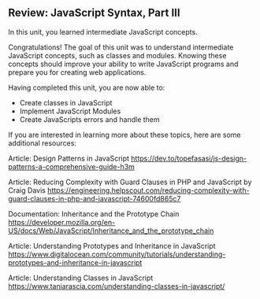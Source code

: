 ## Review: JavaScript Syntax, Part III

In this unit, you learned intermediate JavaScript concepts.

Congratulations! The goal of this unit was to understand intermediate JavaScript concepts, such as classes and modules. Knowing these concepts should improve your ability to write JavaScript programs and prepare you for creating web applications.

Having completed this unit, you are now able to:

- Create classes in JavaScript
- Implement JavaScript Modules
- Create JavaScripts errors and handle them

If you are interested in learning more about these topics, here are some additional resources:

Article: Design Patterns in JavaScript
https://dev.to/topefasasi/js-design-patterns-a-comprehensive-guide-h3m

Article: Reducing Complexity with Guard Clauses in PHP and JavaScript by Craig Davis
https://engineering.helpscout.com/reducing-complexity-with-guard-clauses-in-php-and-javascript-74600fd865c7

Documentation: Inheritance and the Prototype Chain
https://developer.mozilla.org/en-US/docs/Web/JavaScript/Inheritance_and_the_prototype_chain

Article: Understanding Prototypes and Inheritance in JavaScript
https://www.digitalocean.com/community/tutorials/understanding-prototypes-and-inheritance-in-javascript

Article: Understanding Classes in JavaScript
https://www.taniarascia.com/understanding-classes-in-javascript/

